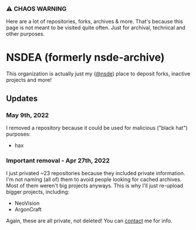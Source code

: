 ### ⚠️ CHAOS WARNING
Here are a lot of repositories, forks, archives & more. That's because this page is not meant to be visited quite often. Just for archival, technical and other purposes.

# NSDEA (formerly nsde-archive)
This organization is actually just my ([@nsde](github.com/nsde)) place to deposit forks, inactive projects and more!

## Updates
### May 9th, 2022
I removed a repository because it could be used for malicious ("black hat") purposes:
- hax

### Important removal - Apr 27th, 2022
I just privated ~23 repositories because they included private information.
I'm not naming (all of) them to avoid people looking for cached archives.
Most of them weren't big projects anyways. This is why I'll just re-upload bigger projects, including:

- NeoVision
- ArgonCraft

Again, these are all private, not deleted! You can [contact](https://onlix.me/contact) me for info.
